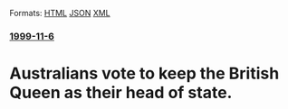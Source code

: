 
Formats: [HTML](/news/1999/11/6/australians-vote-to-keep-the-british-queen-as-their-head-of-state.html)  [JSON](/news/1999/11/6/australians-vote-to-keep-the-british-queen-as-their-head-of-state.json)  [XML](/news/1999/11/6/australians-vote-to-keep-the-british-queen-as-their-head-of-state.xml)  

### [1999-11-6](/news/1999/11/6/index.md)

##### 
#  Australians vote to keep the British Queen as their head of state.



